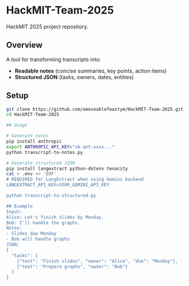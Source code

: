 # HackMIT-Team-2025

HackMIT 2025 project repository.

## Overview
A tool for transforming transcripts into:
- **Readable notes** (concise summaries, key points, action items)
- **Structured JSON** (tasks, owners, dates, entities)

## Setup
```bash
git clone https://github.com/amoveablefeastym/HackMIT-Team-2025.git
cd HackMIT-Team-2025

## Usage

# Generate notes
pip install anthropic
export ANTHROPIC_API_KEY="sk-ant-xxxx..."
python transcript-to-notes.py

# Generate structured JSON
pip install langextract python-dotenv tenacity
cat > .env << 'EOF'
# REQUIRED for LangExtract when using Gemini backend
LANGEXTRACT_API_KEY=YOUR_GEMINI_API_KEY

python transcript-to-structured.py

## Example
Input:
Alice: Let's finish slides by Monday.
Bob: I'll handle the graphs.
Notes:
- Slides due Monday
- Bob will handle graphs
JSON:
{
  "tasks": [
    {"text": "Finish slides", "owner": "Alice", "due": "Monday"},
    {"text": "Prepare graphs", "owner": "Bob"}
  ]
}
